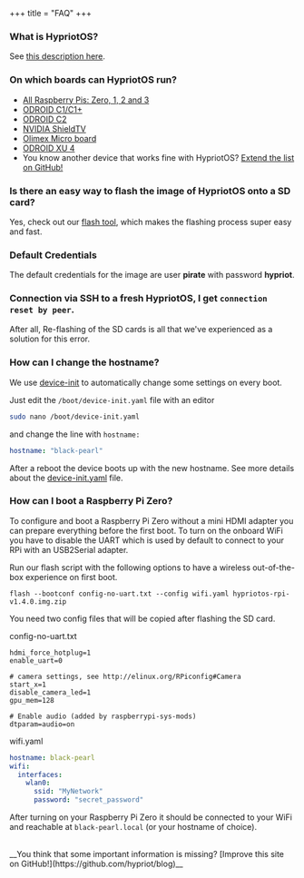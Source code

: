 +++
title = "FAQ"
+++

### What is HypriotOS?
See [this description here](/about#hypriotos:6083a88ee3411b0d17ce02d738f69d47).

### On which boards can HypriotOS run?
- [All Raspberry Pis: Zero, 1, 2 and 3](https://github.com/hypriot/image-builder-rpi)
- [ODROID C1/C1+](https://github.com/hypriot/image-builder-odroid-c1)
- [ODROID C2](https://github.com/hypriot/image-builder-odroid-c2)
- [NVIDIA ShieldTV](https://github.com/hypriot/image-builder-nvidia-shieldtv)
- [Olimex Micro board](/downloads/)
- [ODROID XU 4](https://github.com/hypriot/image-builder-odroid-xu4/releases)</br>
- You know another device that works fine with HypriotOS? [Extend the list on GitHub!](https://github.com/hypriot/blog)

### Is there an easy way to flash the image of HypriotOS onto a SD card?
Yes, check out our [flash tool](https://github.com/hypriot/flash), which makes the flashing process super easy and fast.

### Default Credentials
The default credentials for the image are user **pirate** with password **hypriot**.

### Connection via SSH to a fresh HypriotOS, I get `connection reset by peer`.
After all, Re-flashing of the SD cards is all that we've experienced as a solution for this error.

### How can I change the hostname?
We use [device-init](https://github.com/hypriot/device-init) to automatically change some settings on every boot.

Just edit the `/boot/device-init.yaml` file with an editor

```bash
sudo nano /boot/device-init.yaml
```

and change the line with `hostname:`

```yaml
hostname: "black-pearl"
```

After a reboot the device boots up with the new hostname. See more details about the [device-init.yaml](https://github.com/hypriot/device-init#the-bootdevice-inityaml) file.

### How can I boot a Raspberry Pi Zero?

To configure and boot a Raspberry Pi Zero without a mini HDMI adapter you can prepare everything before the first boot. To turn on the onboard WiFi you have to disable the UART which is used by default to connect to your RPi with an USB2Serial adapter.

Run our flash script with the following options to have a wireless out-of-the-box experience on first boot.

```
flash --bootconf config-no-uart.txt --config wifi.yaml hypriotos-rpi-v1.4.0.img.zip
```

You need two config files that will be copied after flashing the SD card.

config-no-uart.txt

```
hdmi_force_hotplug=1
enable_uart=0

# camera settings, see http://elinux.org/RPiconfig#Camera
start_x=1
disable_camera_led=1
gpu_mem=128

# Enable audio (added by raspberrypi-sys-mods)
dtparam=audio=on
```

wifi.yaml
```yaml
hostname: black-pearl
wifi:
  interfaces:
    wlan0:
      ssid: "MyNetwork"
      password: "secret_password"
```

After turning on your Raspberry Pi Zero it should be connected to your WiFi and reachable at `black-pearl.local` (or your hostname of choice).

</br>
__You think that some important information is missing? [Improve this site on GitHub!](https://github.com/hypriot/blog)__
